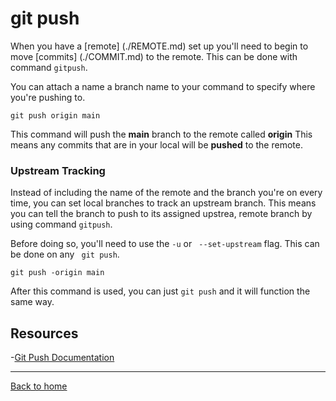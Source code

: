 # git push

When you have a [remote] (./REMOTE.md) set up you'll need to begin to move [commits] (./COMMIT.md) to the remote. This can be done with command `gitpush`.

You can attach a name a branch name to your command to specify where you're pushing to.

```
git push origin main
```

This command will push the **main** branch to the remote called **origin** This means any commits that are in your local will be **pushed** to the remote.

### Upstream Tracking

Instead of including the name of the remote and the branch you're on every time, you can set local branches to track an upstream branch. This means you can tell the branch to push to its assigned upstrea, remote branch by using command `gitpush`.

Before doing so, you'll need to use the `-u` or ` --set-upstream` flag. This can be done on any ` git push`. 

```
git push -origin main
```

After this command is used, you can just `git push` and it will function the same way.

## Resources
-[Git Push Documentation](https://git-scm.com/docs/git-Push)

---
[Back to home ](../README.md)
